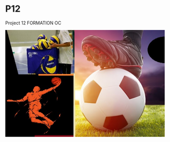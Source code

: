 # P12
Project 12 FORMATION OC

 ![Optional Text](https://github.com/Silverawz/P12/blob/master/associations_sport.jpg)